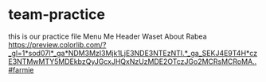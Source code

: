 # team-practice
this is our practice file
Menu Me
Header Waset
About Rabea
https://preview.colorlib.com/?_gl=1*sod07l*_ga*NDM3MzI3Mjk1LjE3NDE3NTEzNTI.*_ga_SEKJ4E9T4H*czE3NTMwMTY5MDEkbzQyJGcxJHQxNzUzMDE2OTczJGo2MCRsMCRoMA..#farmie